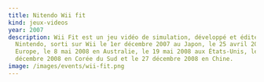 ```yaml
---
title: Nitendo Wii fit
kind: jeux-videos
year: 2007
description: Wii Fit est un jeu vidéo de simulation, développé et édité par
  Nintendo, sorti sur Wii le 1er décembre 2007 au Japon, le 25 avril 2008 en
  Europe, le 8 mai 2008 en Australie, le 19 mai 2008 aux États-Unis, le 6
  décembre 2008 en Corée du Sud et le 27 décembre 2008 en Chine.
image: /images/events/wii-fit.png
---
```

